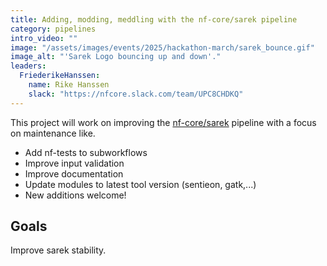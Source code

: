 ```yaml
---
title: Adding, modding, meddling with the nf-core/sarek pipeline
category: pipelines
intro_video: ""
image: "/assets/images/events/2025/hackathon-march/sarek_bounce.gif"
image_alt: "'Sarek Logo bouncing up and down'."
leaders:
  FriederikeHanssen:
    name: Rike Hanssen
    slack: "https://nfcore.slack.com/team/UPC8CHDKQ"
---
```


This project will work on improving the [nf-core/sarek](https://nf-co.re/sarek/) pipeline with a focus on maintenance like.

- Add nf-tests to subworkflows
- Improve input validation
- Improve documentation
- Update modules to latest tool version (sentieon, gatk,...)
- New additions welcome!

## Goals

Improve sarek stability.

